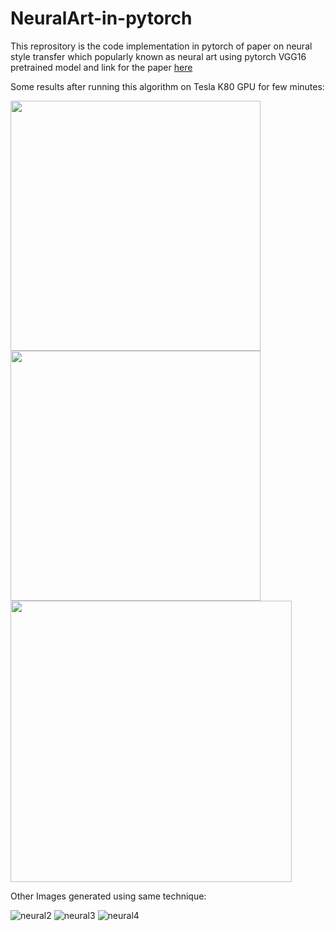 # NeuralArt-in-pytorch

This reprository is the code implementation in pytorch of paper on neural style transfer which popularly known as neural art
using pytorch VGG16 pretrained model and link for the paper [here](https://www.cvfoundation.org/openaccess/content_cvpr_2016/papers/Gatys_Image_Style_Transfer_CVPR_2016_paper.pdf)

Some results after running this algorithm on Tesla K80 GPU for few minutes:

<img src="https://user-images.githubusercontent.com/35501699/54220463-7c17a700-4517-11e9-8256-6c0c2f396ff9.jpg" width="400" height="400">     <img src="https://user-images.githubusercontent.com/35501699/54220469-7de16a80-4517-11e9-9912-3e5384929ec8.jpg" width="400" height="400"> 
          <img src="https://user-images.githubusercontent.com/35501699/54220476-80dc5b00-4517-11e9-8443-f6ba00eb947e.jpg" width="450" height="450"> 



Other Images generated using same technique:

![neural2](https://user-images.githubusercontent.com/35501699/47318653-3e9aa600-d66a-11e8-80df-5ad4db36a75c.jpg)
![neural3](https://user-images.githubusercontent.com/35501699/47318655-3e9aa600-d66a-11e8-92dc-9af6e87fb418.jpg)
![neural4](https://user-images.githubusercontent.com/35501699/47318657-3f333c80-d66a-11e8-92bc-0432eb4bed2e.jpg)







